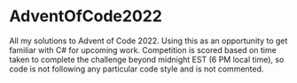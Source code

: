 # AdventOfCode2022

All my solutions to Advent of Code 2022. 
Using this as an opportunity to get familiar with C# for upcoming work.
Competition is scored based on time taken to complete the challenge beyond midnight EST (6 PM local time), so code is not following any particular code style and is not commented.
